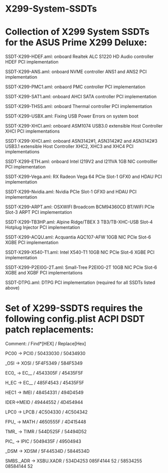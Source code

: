 # X299-System-SSDTs

# Collection of X299 System SSDTs for the ASUS Prime X299 Deluxe:

SSDT-X299-HDEF.aml: onboard Realtek ALC S1220 HD Audio controller HDEF PCI implementation

SSDT-X299-ANS.aml: onboard NVME controller ANS1 and ANS2 PCI implementation

SSDT-X299-PMC1.aml: onbaord PMC controller PCI implementation

SSDT-X299-SAT1.aml: onboard AHCI SATA controller PCI implementation

SSDT-X299-THSS.aml: onboard Thermal controller PCI implementation

SSDT-X299-USBX.aml: Fixing USB Power Errors on system boot

SSDT-X299-XHCI.aml: onboard ASM1074 USB3.0 extensible Host Controller XHCI PCI implementations

SSDT-X299-XHCI.aml: onboard ASN3142#1, ASN3142#2 and ASN3142#3 USB3.1 extensible Host Controller XHC2, XHC3 and XHC4 PCI implementations 

SSDT-X299-ETH.aml: onboard Intel I219V2 and I211VA 1GB NIC controlller PCI implementation 

SSDT-X299-Vega.aml: RX Radeon Vega 64 PCIe Slot-1 GFX0 and HDAU PCI implementation

SSDT-X299-Nvidia.aml: Nvidia PCIe Slot-1 GFX0 and HDAU PCI implementation

SSDT-X299-ARPT.aml: OSXWIFI Broadcom BCM94360CD BT/WIFI PCIe Slot-3 ARPT PCI implementation

SSDT-X299-TB3HP.aml: Alpine Ridge/TBEX 3 TB3/TB-XHC-USB Slot-4 Hotplug Injector PCI implementation 

SSDT-X299-ACQU.aml: Acquantia AQC107-AFW 10GB NIC PCIe Slot-6 XGBE PCI implementation

SSDT-X299-X540-T1.aml: Intel X540-T1 10GB NIC PCIe Slot-6 XGBE PCI implementation

SSDT-X299-P2EI0G-2T.aml: Small-Tree P2EI0G-2T 10GB NIC PCIe Slot-6 XGBE and XGBF PCI implementations

SSDT-DTPG.aml: DTPG PCI implementation (required for all SSDTs listed above)

# Set of X299-SSDTS requires the following config.plist ACPI DSDT patch replacements:

Comment:   /    Find*[HEX]  /  Replace[Hex]

PC00 -> PCI0  / 50433030   /   50434930

_OSI -> XOSI /  5F4F5349   /   584F5349

EC0_ -> EC__ /  4543305F   /   45435F5F

H_EC -> EC__ /  485F4543   /   45435F5F

HEC1 -> IMEI /  48454331   /   494D4549

IDER->MEID  /   49444552   /   4D454944

LPC0 -> LPCB  / 4C504330   /   4C504342

FPU_ -> MATH  / 4650555F   /   4D415448

TMR_ -> TIMR  / 544D525F   /   54494D52

PIC_ -> IPIC  / 5049435F   /   49504943

_DSM -> XDSM  / 5F44534D   /   5844534D

SMBS._ADR -> XSBU.XADR  /  534D4253 085F4144 52   /   58534255 08584144 52
